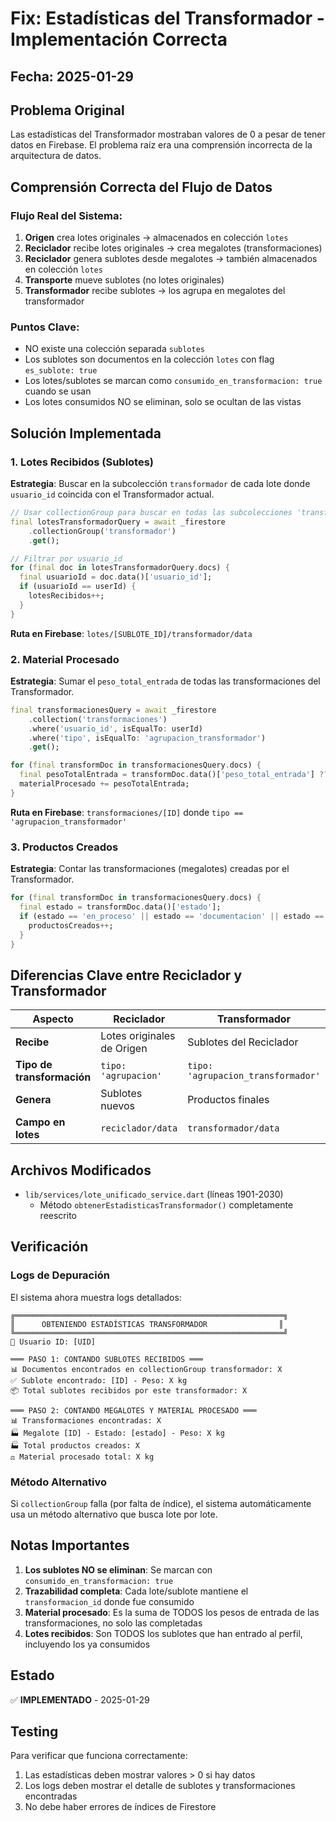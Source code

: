 # Fix: Estadísticas del Transformador - Implementación Correcta

## Fecha: 2025-01-29

## Problema Original
Las estadísticas del Transformador mostraban valores de 0 a pesar de tener datos en Firebase. El problema raíz era una comprensión incorrecta de la arquitectura de datos.

## Comprensión Correcta del Flujo de Datos

### Flujo Real del Sistema:
1. **Origen** crea lotes originales → almacenados en colección `lotes`
2. **Reciclador** recibe lotes originales → crea megalotes (transformaciones)
3. **Reciclador** genera sublotes desde megalotes → también almacenados en colección `lotes`
4. **Transporte** mueve sublotes (no lotes originales)
5. **Transformador** recibe sublotes → los agrupa en megalotes del transformador

### Puntos Clave:
- NO existe una colección separada `sublotes`
- Los sublotes son documentos en la colección `lotes` con flag `es_sublote: true`
- Los lotes/sublotes se marcan como `consumido_en_transformacion: true` cuando se usan
- Los lotes consumidos NO se eliminan, solo se ocultan de las vistas

## Solución Implementada

### 1. Lotes Recibidos (Sublotes)
**Estrategia**: Buscar en la subcolección `transformador` de cada lote donde `usuario_id` coincida con el Transformador actual.

```dart
// Usar collectionGroup para buscar en todas las subcolecciones 'transformador'
final lotesTransformadorQuery = await _firestore
    .collectionGroup('transformador')
    .get();

// Filtrar por usuario_id
for (final doc in lotesTransformadorQuery.docs) {
  final usuarioId = doc.data()['usuario_id'];
  if (usuarioId == userId) {
    lotesRecibidos++;
  }
}
```

**Ruta en Firebase**: `lotes/[SUBLOTE_ID]/transformador/data`

### 2. Material Procesado
**Estrategia**: Sumar el `peso_total_entrada` de todas las transformaciones del Transformador.

```dart
final transformacionesQuery = await _firestore
    .collection('transformaciones')
    .where('usuario_id', isEqualTo: userId)
    .where('tipo', isEqualTo: 'agrupacion_transformador')
    .get();

for (final transformDoc in transformacionesQuery.docs) {
  final pesoTotalEntrada = transformDoc.data()['peso_total_entrada'] ?? 0;
  materialProcesado += pesoTotalEntrada;
}
```

**Ruta en Firebase**: `transformaciones/[ID]` donde `tipo == 'agrupacion_transformador'`

### 3. Productos Creados
**Estrategia**: Contar las transformaciones (megalotes) creadas por el Transformador.

```dart
for (final transformDoc in transformacionesQuery.docs) {
  final estado = transformDoc.data()['estado'];
  if (estado == 'en_proceso' || estado == 'documentacion' || estado == 'completado') {
    productosCreados++;
  }
}
```

## Diferencias Clave entre Reciclador y Transformador

| Aspecto | Reciclador | Transformador |
|---------|------------|---------------|
| **Recibe** | Lotes originales de Origen | Sublotes del Reciclador |
| **Tipo de transformación** | `tipo: 'agrupacion'` | `tipo: 'agrupacion_transformador'` |
| **Genera** | Sublotes nuevos | Productos finales |
| **Campo en lotes** | `reciclador/data` | `transformador/data` |

## Archivos Modificados
- `lib/services/lote_unificado_service.dart` (líneas 1901-2030)
  - Método `obtenerEstadisticasTransformador()` completamente reescrito

## Verificación

### Logs de Depuración
El sistema ahora muestra logs detallados:
```
╔════════════════════════════════════════════════════════════╗
║      OBTENIENDO ESTADÍSTICAS TRANSFORMADOR                ║
╚════════════════════════════════════════════════════════════╝
👤 Usuario ID: [UID]

═══ PASO 1: CONTANDO SUBLOTES RECIBIDOS ═══
📊 Documentos encontrados en collectionGroup transformador: X
✅ Sublote encontrado: [ID] - Peso: X kg
📦 Total sublotes recibidos por este transformador: X

═══ PASO 2: CONTANDO MEGALOTES Y MATERIAL PROCESADO ═══
📊 Transformaciones encontradas: X
🏭 Megalote [ID] - Estado: [estado] - Peso: X kg
🏭 Total productos creados: X
⚖️ Material procesado total: X kg
```

### Método Alternativo
Si `collectionGroup` falla (por falta de índice), el sistema automáticamente usa un método alternativo que busca lote por lote.

## Notas Importantes

1. **Los sublotes NO se eliminan**: Se marcan con `consumido_en_transformacion: true`
2. **Trazabilidad completa**: Cada lote/sublote mantiene el `transformacion_id` donde fue consumido
3. **Material procesado**: Es la suma de TODOS los pesos de entrada de las transformaciones, no solo las completadas
4. **Lotes recibidos**: Son TODOS los sublotes que han entrado al perfil, incluyendo los ya consumidos

## Estado
✅ **IMPLEMENTADO** - 2025-01-29

## Testing
Para verificar que funciona correctamente:
1. Las estadísticas deben mostrar valores > 0 si hay datos
2. Los logs deben mostrar el detalle de sublotes y transformaciones encontradas
3. No debe haber errores de índices de Firestore